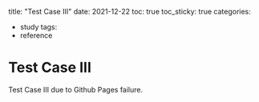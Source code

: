 ﻿title: "Test Case III"
date: 2021-12-22
toc: true
toc_sticky: true
categories:
  - study
tags:
  - reference


# Test Case III

Test Case III due to Github Pages failure. 
